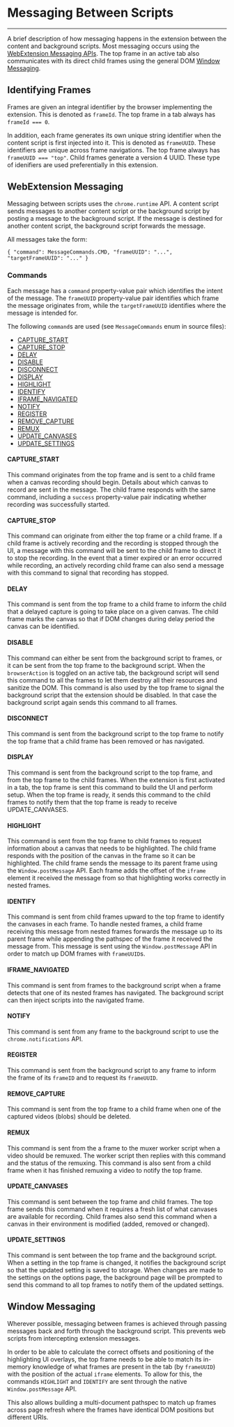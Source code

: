 # Messaging Between Scripts

---

A brief description of how messaging happens in the extension between the
content and background scripts. Most messaging occurs using the
[WebExtension Messaging APIs](#webext_msg). The top frame in an active tab
also communicates with its direct child frames using the general DOM
[Window Messaging](#window_msg).

## Identifying Frames

Frames are given an integral identifier by the browser implementing the
extension. This is denoted as `frameId`. The top frame in a tab always has
`frameId === 0`.

In addition, each frame generates its own unique string identifier
when the content script is first injected into it. This is denoted as
`frameUUID`. These identifiers are unique across frame navigations. The top
frame always has `frameUUID === "top"`. Child frames generate a version 4
UUID. These type of idenifiers are used preferentially in this extension.

## WebExtension Messaging <a name="webext_msg"></a>

Messaging between scripts uses the `chrome.runtime` API. A content script
sends messages to another content script or the background script by
posting a message to the background script. If the message is destined for
another content script, the background script forwards the message.

All messages take the form:

`{
  "command": MessageCommands.CMD,
  "frameUUID": "...",
  "targetFrameUUID": "..."
}`

### Commands

Each message has a `command` property-value pair which identifies the intent
of the message. The `frameUUID` property-value pair identifies which frame
the message originates from, while the `targetFrameUUID` identifies where
the message is intended for.

The following `command`s are used (see `MessageCommands` enum in source files):
- [CAPTURE_START](#capture_start)
- [CAPTURE_STOP](#capture_stop)
- [DELAY](#delay)
- [DISABLE](#disable)
- [DISCONNECT](#disconnect)
- [DISPLAY](#display)
- [HIGHLIGHT](#highlight)
- [IDENTIFY](#identify)
- [IFRAME_NAVIGATED](#iframe_navigated)
- [NOTIFY](#notify)
- [REGISTER](#register)
- [REMOVE_CAPTURE](#remove_capture)
- [REMUX](#remux)
- [UPDATE_CANVASES](#update_canvases)
- [UPDATE_SETTINGS](#update_settings)

#### CAPTURE_START <a name="capture_start"></a>

This command originates from the top frame and is sent to a child frame when a
canvas recording should begin. Details about which canvas to record are sent in
the message. The child frame responds with the same command, including a
`success` property-value pair indicating whether recording was successfully
started.

#### CAPTURE_STOP <a name="capture_stop"></a>

This command can originate from either the top frame or a child frame. If a
child frame is actively recording and the recording is stopped through the UI,
a message with this command will be sent to the child frame to direct it to
stop the recording. In the event that a timer expired or an error occurred
while recording, an actively recording child frame can also send a message with
this command to signal that recording has stopped.

#### DELAY <a name="delay"></a>

This command is sent from the top frame to a child frame to inform the child
that a delayed capture is going to take place on a given canvas. The child
frame marks the canvas so that if DOM changes during delay period the canvas
can be identified.

#### DISABLE <a name="disable"></a>

This command can either be sent from the background script to frames, or
it can be sent from the top frame to the background script. When the
`browserAction` is toggled on an active tab, the background script will send
this command to all the frames to let them destroy all their resources and
sanitize the DOM. This command is also used by the top frame to signal the
background script that the extension should be disabled. In that case the
background script again sends this command to all frames.

#### DISCONNECT <a name="disconnect"></a>

This command is sent from the background script to the top frame to notify
the top frame that a child frame has been removed or has navigated.

#### DISPLAY <a name="display"></a>

This command is sent from the background script to the top frame, and from the
top frame to the child frames. When the extension is first activated in a tab,
the top frame is sent this command to build the UI and perform setup. When
the top frame is ready, it sends this command to the child frames to notify
them that the top frame is ready to receive UPDATE_CANVASES.

#### HIGHLIGHT <a name="highlight"></a>

This command is sent from the top frame to child frames to request
information about a canvas that needs to be highlighted. The child frame
responds with the position of the canvas in the frame so it can be
highlighted. The child frame sends the message to its parent frame using
the `Window.postMessage` API. Each frame adds the offset of the `iframe`
element it received the message from so that highlighting works correctly
in nested frames.

#### IDENTIFY <a name="identify"></a>

This command is sent from child frames upward to the top frame to identify the
canvases in each frame. To handle nested frames, a child frame receiving this
message from nested frames forwards the message up to its parent frame while
appending the pathspec of the frame it received the message from. This message
is sent using the `Window.postMessage` API in order to match up DOM frames with
`frameUUID`s.

#### IFRAME_NAVIGATED <a name="iframe_navigated"></a>

This command is sent from frames to the background script when a frame detects
that one of its nested frames has navigated. The background script can then
inject scripts into the navigated frame.

#### NOTIFY <a name="notify"></a>

This command is sent from any frame to the background script to use the
`chrome.notifications` API.

#### REGISTER <a name="register"></a>

This command is sent from the background script to any frame to inform the
frame of its `frameID` and to request its `frameUUID`.

#### REMOVE_CAPTURE <a name="remove_capture"></a>

This command is sent from the top frame to a child frame when one of the
captured videos (blobs) should be deleted.

#### REMUX <a name="remux"></a>

This command is sent from the a frame to the muxer worker script when a video
should be remuxed. The worker script then replies with this command and the
status of the remuxing. This command is also sent from a child frame when
it has finished remuxing a video to notify the top frame.

#### UPDATE_CANVASES <a name="update_canvases"></a>

This command is sent between the top frame and child frames. The top frame
sends this command when it requires a fresh list of what canvases are available
for recording. Child frames also send this command when a canvas in their
environment is modified (added, removed or changed).

#### UPDATE_SETTINGS <a name="update_settings"></a>

This command is sent between the top frame and the background script. When a
setting in the top frame is changed, it notifies the background script so that
the updated setting is saved to storage. When changes are made to the settings
on the options page, the background page will be prompted to send this
command to all top frames to notify them of the updated settings.


## Window Messaging <a name="window_msg"></a>

Wherever possible, messaging between frames is achieved through passing
messages back and forth through the background script. This prevents web
scripts from intercepting extension messages.

In order to be able to calculate the correct offsets and positioning of
the highlighting UI overlays, the top frame needs to be able to match its
in-memory knowledge of what frames are present in the tab (by `frameUUID`)
with the position of the actual `iframe` elements. To allow for this,
the commands `HIGHLIGHT` and `IDENTIFY` are sent through the native
`Window.postMessage` API.

This also allows building a multi-document pathspec to match up frames
across page refresh where the frames have identical DOM positions but
different URIs.

